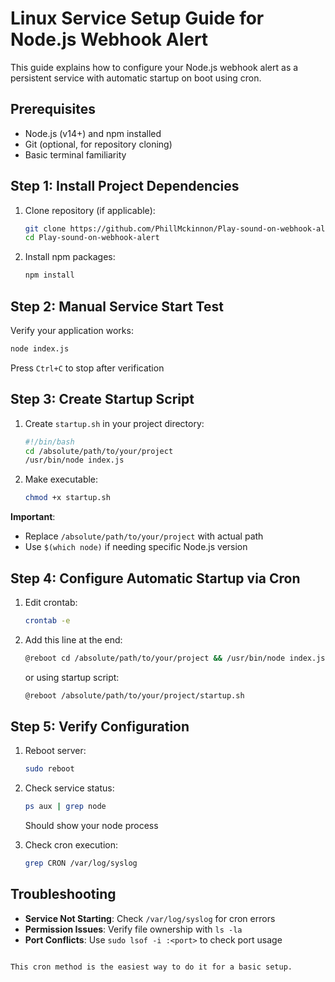 # Linux Service Setup Guide for Node.js Webhook Alert

This guide explains how to configure your Node.js webhook alert as a persistent service with automatic startup on boot using cron.

## Prerequisites
- Node.js (v14+) and npm installed
- Git (optional, for repository cloning)
- Basic terminal familiarity

## Step 1: Install Project Dependencies
1. Clone repository (if applicable):
   ```bash
   git clone https://github.com/PhillMckinnon/Play-sound-on-webhook-alert
   cd Play-sound-on-webhook-alert
   ```
2. Install npm packages:
   ```bash
   npm install
   ```

## Step 2: Manual Service Start Test
Verify your application works:
```bash
node index.js
```
Press `Ctrl+C` to stop after verification

## Step 3: Create Startup Script
1. Create `startup.sh` in your project directory:
   ```bash
   #!/bin/bash
   cd /absolute/path/to/your/project
   /usr/bin/node index.js
   ```
2. Make executable:
   ```bash
   chmod +x startup.sh
   ```

**Important**:  
- Replace `/absolute/path/to/your/project` with actual path
- Use `$(which node)` if needing specific Node.js version

## Step 4: Configure Automatic Startup via Cron
1. Edit crontab:
   ```bash
   crontab -e
   ```
2. Add this line at the end:
   ```bash
   @reboot cd /absolute/path/to/your/project && /usr/bin/node index.js > /var/log/webhook.log 2>&1
   ```
   or using startup script:
   ```bash
   @reboot /absolute/path/to/your/project/startup.sh
   ```

## Step 5: Verify Configuration
1. Reboot server:
   ```bash
   sudo reboot
   ```
2. Check service status:
   ```bash
   ps aux | grep node
   ```
   Should show your node process

3. Check cron execution:
   ```bash
   grep CRON /var/log/syslog
   ```
   
## Troubleshooting
- **Service Not Starting**: Check `/var/log/syslog` for cron errors
- **Permission Issues**: Verify file ownership with `ls -la`
- **Port Conflicts**: Use `sudo lsof -i :<port>` to check port usage
```

This cron method is the easiest way to do it for a basic setup.
